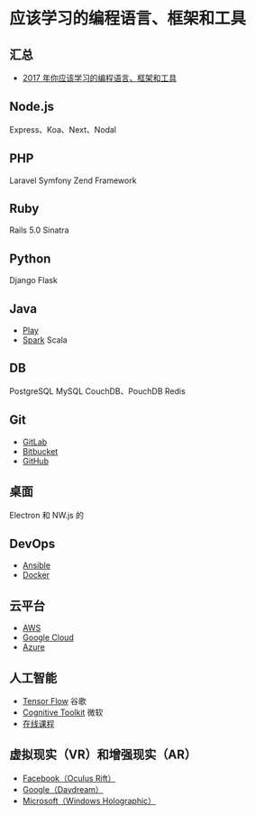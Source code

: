 
# 应该学习的编程语言、框架和工具


## 汇总

- [2017 年你应该学习的编程语言、框架和工具](http://www.jianshu.com/p/a6f61bc3266c)


## Node.js

Express、Koa、Next、Nodal


## PHP

Laravel
Symfony
Zend Framework


## Ruby

Rails 5.0
Sinatra


## Python

Django
Flask


## Java

- [Play](https://www.playframework.com/)
- [Spark](http://sparkjava.com/)
Scala


## DB

PostgreSQL
MySQL
CouchDB、PouchDB
Redis


## Git

- [GitLab](https://about.gitlab.com/)
- [Bitbucket](https://bitbucket.org/)
- [GitHub](https://github.com/)


## 桌面

Electron 和 NW.js 的


## DevOps

- [Ansible](https://www.ansible.com/)
- [Docker](https://www.docker.com/)


## 云平台

- [AWS](https://aws.amazon.com)
- [Google Cloud](https://cloud.google.com)
- [Azure](https://azure.microsoft.com)


## 人工智能

- [Tensor Flow](https://www.tensorflow.org/) 谷歌
- [Cognitive Toolkit](https://www.microsoft.com/en-us/cognitive-toolkit/) 微软
- [在线课程](https://cn.udacity.com/course/deep-learning--ud730)


## 虚拟现实（VR）和增强现实（AR）


- [Facebook（Oculus Rift）](https://www.oculus.com/)
- [Google（Daydream）](https://vr.google.com/daydream/)
- [Microsoft（Windows Holographic）](https://developer.microsoft.com/en-us/windows/mixed-reality)
